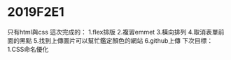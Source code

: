 # 2019F2E1

只有html與css
這次完成的：
1.flex排版
2.複習emmet
3.橫向排列
4.取消表單前面的黑點
5.找到上傳圖片可以幫忙鑑定顏色的網站
6.github上傳
下次目標：
1.CSS命名優化

